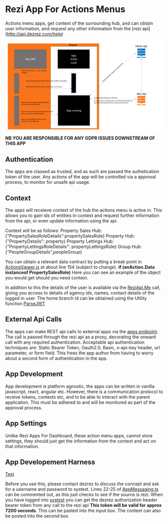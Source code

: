# Rezi App For Actions Menus

Actions menu apps, get context of the surrounding hub, and can obtain user information, and request any other information from the [rezi api] (http://api.dezrez.com/help)

![App Flow](AppFlow.png)

**NB YOU ARE RESPONSIBLE FOR ANY GDPR ISSUES DOWNSTREAM OF THIS APP**

## Authentication

The apps are classed as trusted, and as such are passed the authetication token of the user. Any actions of the app will be controlled via a approval process, to monitor for unsafe api usage.

## Context

The apps will receieve context of the hub the actions menu is active in. This allows you to gain ids of entities in context and request further information from the api, or even update information using the api. 

Context will be as follows:
Property Sales Hub: {"PropertySalesRoleDetails":propertySalesRole}
Property Hub: {"PropertyDetails": property}
Property Lettings Hub: {"PropertyLettingsRoleDetails": propertyLettingsRole}
Group Hub: {"PeopleGroupDetails",peopleGroup}

You can obtain a relevant data contract by putting a break point in [ActionsViewer.js](https://rezi-web-systest.dezrez.com/App/widgets/ActionsViewer.js) at about line 154 (subject to change). **if (anAction.Data instanceof PropertySalesRole)** Here you can see an example of the object you would get should you need context.

In addition to this the details of the user is available via the [ReziApi.Me](src/app/Xhr/ReziApi.ts) call, giving you access to details of agency ids, names, contact details of the logged in user. The home branch id can be obtained using the Utility function [ParseJWT](src/app/Utilities/Utils.ts)

## External Api Calls

The apps can make REST api calls to external apps via the [apps endpoint](http://api.dezrez.com/Help/Api/POST-api-app-endpoint-provider). The call is passed through the rezi api as a proxy, decorating the onward call with any required authentication. Acceptable api authentication techniques are: Static Bearer Token, Oauth2.0, Basic, x-api-key header, url parameter, or form field. This frees the app author from having to worry about a second form of authentication in the app.

## App Development

App development is platform agnostic, the apps can be written in vanilla javascript, react, angular etc. However, there is a communication protocol to receive tokens, contexts etc, and to be able to interact with the parent application. This must be adhered to and will be monitored as part of the approval process.

## App Settings

Unlike Rezi Apps For Dashboard, these action menu apps, cannot store settings, they should just get the information from the context and act on that information.

## App Developement Harness

[Test](src/TestApp.html)

Before you use this, please contact dezrez to discuss the concept and ask for a username and password to systest. Lines 22-25 of [AppMessaging.ts](AppMessaging.ts) can be commented out, as this just checks to see if the source is rezi. When you have logged into [systest](https://rezi-web-systest.dezrez.com/) you can get the dezrez authorization header bearer token from any call to the rezi api **This token will be valid for approx 7200 seconds**. This can be pasted into the input box. The context can also be posted into the second box.
